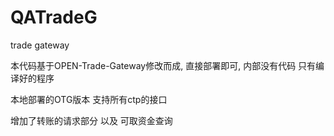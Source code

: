 # QATradeG
trade gateway

本代码基于OPEN-Trade-Gateway修改而成, 直接部署即可, 内部没有代码 只有编译好的程序


本地部署的OTG版本 支持所有ctp的接口


增加了转账的请求部分 以及 可取资金查询